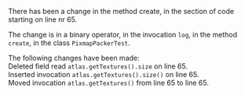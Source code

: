 There has been a change in the method create, in the section of code starting on line nr 65.
  
The change is in a binary operator, in the invocation ```log```, in the method ```create```, in the class ```PixmapPackerTest```.
  
The following changes have been made:  
Deleted field read ```atlas.getTextures().size``` on line 65.  
Inserted invocation ```atlas.getTextures().size()``` on line 65.  
Moved invocation ```atlas.getTextures()``` from line 65 to line 65.  
